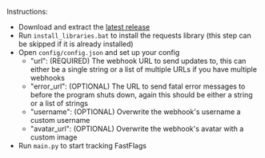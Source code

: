 Instructions:
- Download and extract the <a href="https://github.com/TheKliko/fastflag-tracker/releases/latest">latest release</a>
- Run `install_libraries.bat` to install the requests library (this step can be skipped if it is already installed)
- Open `config/config.json` and set up your config
  - "url": (REQUIRED) The webhook URL to send updates to, this can either be a single string or a list of multiple URLs if you have multiple webhooks
  - "error_url": (OPTIONAL) The URL to send fatal error messages to before the program shuts down, again this should be either a string or a list of strings
  - "username": (OPTIONAL) Overwrite the webhook's username a custom username
  - "avatar_url": (OPTIONAL) Overwrite the webhook's avatar with a custom image
- Run `main.py` to start tracking FastFlags
